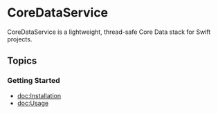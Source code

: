 # CoreDataService

CoreDataService is a lightweight, thread-safe Core Data stack for Swift projects.

## Topics

### Getting Started
- <doc:Installation>
- <doc:Usage>
